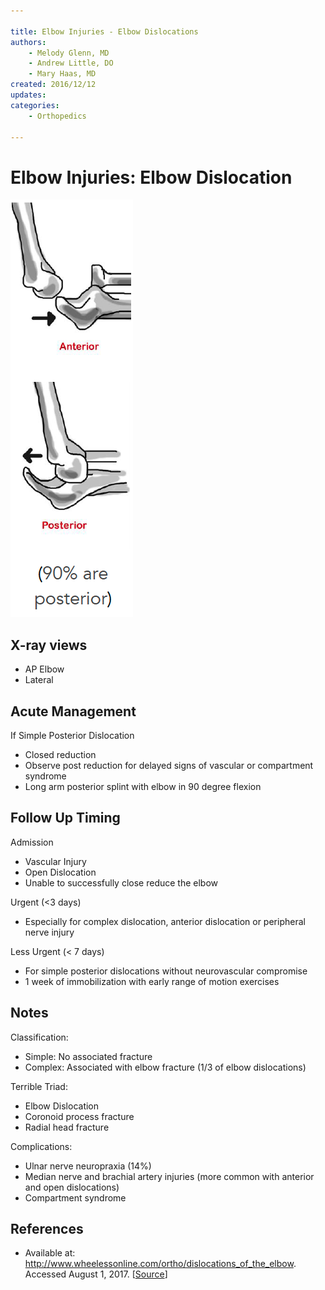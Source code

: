 ```yaml
---

title: Elbow Injuries - Elbow Dislocations
authors:
    - Melody Glenn, MD
    - Andrew Little, DO
    - Mary Haas, MD
created: 2016/12/12
updates:
categories:
    - Orthopedics

---
```


# Elbow Injuries: Elbow Dislocation

![Anterior vs posterior elbow dislocation drawing. 90% are posterior](media/elbow-dislocations_image-1.png)

## X-ray views

- AP Elbow
- Lateral

## Acute Management

If Simple Posterior Dislocation
- Closed reduction
- Observe post reduction for delayed signs of vascular or compartment syndrome
- Long arm posterior splint with elbow in 90 degree flexion

## Follow Up Timing

Admission
- Vascular Injury
- Open Dislocation
- Unable to successfully close reduce the elbow

Urgent (<3 days)
- Especially for complex dislocation, anterior dislocation or peripheral nerve injury

Less Urgent (< 7 days)
- For simple posterior dislocations without neurovascular compromise
- 1 week of immobilization with early range of motion exercises

## Notes

Classification:
- Simple: No associated fracture
- Complex: Associated with elbow fracture (1/3 of elbow dislocations)

Terrible Triad:
- Elbow Dislocation
- Coronoid process fracture
- Radial head fracture

Complications:
- Ulnar nerve neuropraxia (14%)
- Median nerve and brachial artery injuries (more common with anterior and open dislocations)
- Compartment syndrome

## References

- Available at: http://www.wheelessonline.com/ortho/dislocations_of_the_elbow. Accessed August 1, 2017. [[Source](http://wheelessonline.com/)]
